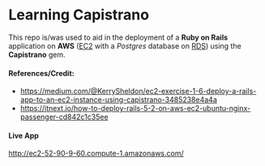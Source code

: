 # Learning Capistrano

This repo is/was used to aid in the deployment of a **Ruby on Rails** application on **AWS** ([EC2](https://aws.amazon.com/ec2/) with a *Postgres* database on [RDS](https://aws.amazon.com/rds/)) using the **Capistrano** gem.

#### References/Credit:
- https://medium.com/@KerrySheldon/ec2-exercise-1-6-deploy-a-rails-app-to-an-ec2-instance-using-capistrano-3485238e4a4a
- https://itnext.io/how-to-deploy-rails-5-2-on-aws-ec2-ubuntu-nginx-passenger-cd842c1c35ee

#### Live App
http://ec2-52-90-9-60.compute-1.amazonaws.com/
